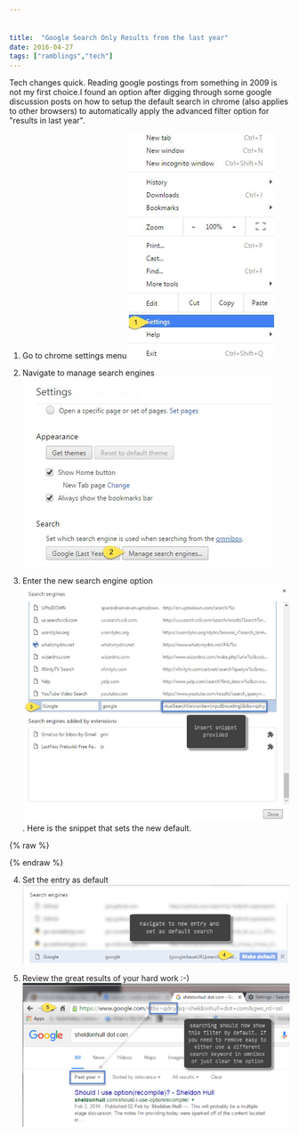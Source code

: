 ```yaml
---


title:  "Google Search Only Results from the last year"
date: 2016-04-27
tags: ["ramblings","tech"]
---
```


Tech changes quick. Reading google postings from something in 2009 is not my first choice.I found an option after digging through some google discussion posts on how to setup the default search in chrome (also applies to other browsers) to automatically apply the advanced filter option for "results in last year".

1.  Go to chrome settings menu
![Chrome settings menu](/assets/img/2016-04-27_10-55-49.png)

2.  Navigate to manage search engines
![Manage search engines dialogue](/assets/img/2016-04-27_10-55-57.png)

3.  Enter the new search engine option
![Enter new search option](/assets/img/2016-04-27_10-56-16.png).
Here is the snippet that sets the new default.

{% raw %}
 <script src="https://gist.github.com/sheldonhull/200fb5c17e0d7455699bd07830942704.js"></script>
{% endraw %}


4.  Set the entry as default
![Set new entry as default](/assets/img/2016-04-27_10-56-36.png)

5.  Review the great results of your hard work :-)
![Results of search are now automatically filtered](/assets/img/2016-04-27_10-57-01.png)
